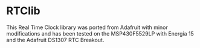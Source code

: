 # RTClib
This Real Time Clock library was ported from Adafruit with minor modifications and has been tested on the MSP430F5529LP with Energia 15 and the Adafruit DS1307 RTC Breakout.
